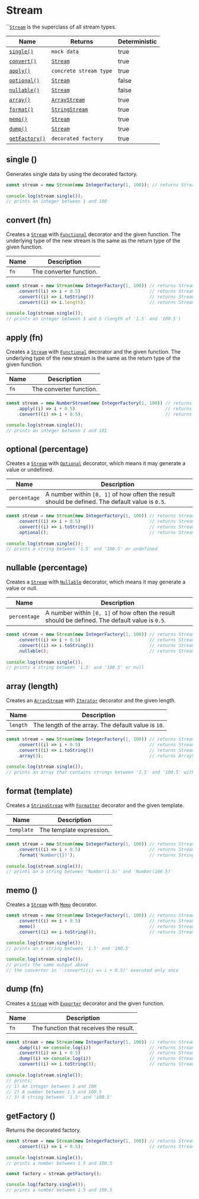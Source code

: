 # Stream

``[`Stream`](stream.md) is the superclass of all stream types.

<table><thead><tr><th>Name</th><th>Returns</th><th data-type="checkbox">Deterministic</th></tr></thead><tbody><tr><td><a href="stream.md#single"><code>single()</code></a><code></code></td><td><code>mock data</code></td><td>true</td></tr><tr><td><a href="stream.md#convert-fn"><code>convert()</code></a></td><td><a href="stream.md"><code>Stream</code></a> </td><td>true</td></tr><tr><td><a href="stream.md#apply-fn"><code>apply()</code></a><code></code></td><td><code>concrete stream type</code></td><td>true</td></tr><tr><td><a href="stream.md#optional-percentage"><code>optional()</code></a><code></code></td><td><a href="stream.md"><code>Stream</code></a> </td><td>false</td></tr><tr><td><a href="stream.md#nullable-percentage"><code>nullable()</code></a><code></code></td><td><a href="stream.md"><code>Stream</code></a> </td><td>false</td></tr><tr><td><a href="stream.md#array-length"><code>array()</code></a><code></code></td><td><code></code><a href="array-stream.md"><code>ArrayStream</code></a><code></code></td><td>true</td></tr><tr><td><a href="stream.md#format-template"><code>format()</code></a><code></code></td><td><code></code><a href="string-stream.md"><code>StringStream</code></a></td><td>true</td></tr><tr><td><a href="stream.md#memo"><code>memo()</code></a><code></code></td><td><a href="stream.md"><code>Stream</code></a> </td><td>true</td></tr><tr><td><a href="stream.md#dump-fn"><code>dump()</code></a><code></code></td><td><a href="stream.md"><code>Stream</code></a> </td><td>true</td></tr><tr><td><a href="stream.md#getfactory"><code>getFactory()</code></a><code></code></td><td><code>decorated factory</code></td><td>true</td></tr></tbody></table>

## single ()

Generates single data by using the decorated factory.

```typescript
const stream = new Stream(new IntegerFactory(1, 100)); // returns Stream<number>
    
console.log(stream.single());
// prints an integer between 1 and 100
```

## convert (fn)

Creates a [`Stream`](stream.md) with [`Functional`](../factories/decorators/functional.md) decorator and the given function. The underlying type of the new stream is the same as the return type of the given function.

| Name | Description             |
| ---- | ----------------------- |
| `fn` | The converter function. |

```typescript
const stream = new Stream(new IntegerFactory(1, 100)) // returns Stream<number>
    .convert((i) => i + 0.5)                          // returns Stream<number>
    .convert((i) => i.toString())                     // returns Stream<string>
    .convert((i) => i.length);                        // returns Stream<number>
    
console.log(stream.single());
// prints an integer between 3 and 5 (length of '1.5' and '100.5')
```

## apply (fn)

Creates a [`Stream`](stream.md) with [`Functional`](../factories/decorators/functional.md) decorator and the given function. The underlying type of the new stream is the same as the return type of the given function.

| Name | Description             |
| ---- | ----------------------- |
| `fn` | The converter function. |

```typescript
const stream = new NumberStream(new IntegerFactory(1, 100)) // returns NumberStream
    .apply((i) => i + 0.5)                                  // returns NumberStream
    .convert((i) => i + 0.5);                               // returns Stream<number>

console.log(stream.single());
// prints an integer between 2 and 101
```

## optional (percentage)

Creates a [`Stream`](stream.md) with [`Optional`](../factories/decorators/optional.md) decorator, which means it may generate a value or undefined.

| Name         | Description                                                                                     |
| ------------ | ----------------------------------------------------------------------------------------------- |
| `percentage` | A number within `[0, 1]` of how often the result should be defined. The default value is `0.5`. |

```typescript
const stream = new Stream(new IntegerFactory(1, 100)) // returns Stream<number>
    .convert((i) => i + 0.5)                          // returns Stream<number>
    .convert((i) => i.toString())                     // returns Stream<string>
    .optional();                                      // returns Stream<string | undefined>
    
console.log(stream.single());
// prints a string between '1.5' and '100.5' or undefined
```

## nullable (percentage)

Creates a [`Stream`](stream.md) with  [`Nullable`](../factories/decorators/nullable.md) decorator, which means it may generate a value or null.

| Name         | Description                                                                                     |
| ------------ | ----------------------------------------------------------------------------------------------- |
| `percentage` | A number within `[0, 1]` of how often the result should be defined. The default value is `0.5`. |

```typescript
const stream = new Stream(new IntegerFactory(1, 100)) // returns Stream<number>
    .convert((i) => i + 0.5)                          // returns Stream<number>
    .convert((i) => i.toString())                     // returns Stream<string>
    .nullable();                                      // returns Stream<string | null>
    
console.log(stream.single());
// prints a string between '1.5' and '100.5' or null
```

## array (length)

Creates an [`ArrayStream`](array-stream.md) with [`Iterator`](../factories/decorators/iterator.md) decorator and the given length.

| Name     | Description                                         |
| -------- | --------------------------------------------------- |
| `length` | The length of the array. The default value is `10`. |

```typescript
const stream = new Stream(new IntegerFactory(1, 100)) // returns Stream<number>
    .convert((i) => i + 0.5)                          // returns Stream<number>
    .convert((i) => i.toString())                     // returns Stream<string>
    .array(3);                                        // returns ArraySteream<string>
    
console.log(stream.single());
// prints an array that contains strings between '1.5' and '100.5' with 3 items.
```

## format (template)

Creates a [`StringStream`](string-stream.md) with [`Formatter`](../factories/decorators/formatter.md) decorator and the given template.

| Name       | Description              |
| ---------- | ------------------------ |
| `template` | The template expression. |

```typescript
const stream = new Stream(new IntegerFactory(1, 100)) // returns Stream<number>
    .convert((i) => i + 0.5)                          // returns Stream<number>
    .format('Number({})');                            // returns StringStream
    
console.log(stream.single());
// prints an a string between 'Number(1.5)' and 'Number(100.5)'
```

## memo ()

Creates a [`Stream`](stream.md) with [`Memo`](../factories/decorators/memo.md) decorator.

```typescript
const stream = new Stream(new IntegerFactory(1, 100)) // returns Stream<number>
    .convert((i) => i + 0.5)                          // returns Stream<number>
    .memo()                                           // returns Stream<number>
    .convert((i) => i.toString());                    // returns Stream<string>
    
console.log(stream.single());
// prints an a string between '1.5' and '100.5'

console.log(stream.single());
// prints the same output above
// the converter in '.convert((i) => i + 0.5)' executed only once
```

## dump (fn)

Creates a [`Stream`](stream.md) with [`Exporter`](../factories/decorators/exporter.md) decorator and the given function.

| Name | Description                            |
| ---- | -------------------------------------- |
| `fn` | The function that receives the result. |

```typescript
const stream = new Stream(new IntegerFactory(1, 100)) // returns Stream<number>
    .dump((i) => console.log(i))                      // returns Stream<number>
    .convert((i) => i + 0.5)                          // returns Stream<number>
    .dump((i) => console.log(i))                      // returns Stream<number>
    .convert((i) => i.toString());                    // returns Stream<string>
    
console.log(stream.single());
// prints;
// 1) An integer between 1 and 100
// 2) A number between 1.5 and 100.5
// 3) A string between '1.5' and '100.5'
```

## getFactory ()

Returns the decorated factory.

```typescript
const stream = new Stream(new IntegerFactory(1, 100)) // returns Stream<number>
    .convert((i) => i + 0.5);                         // returns Stream<number>
    
console.log(stream.single());
// prints a number between 1.5 and 100.5

const factory = stream.getFactory();

console.log(factory.single());
// prints a number between 1.5 and 100.5
```
